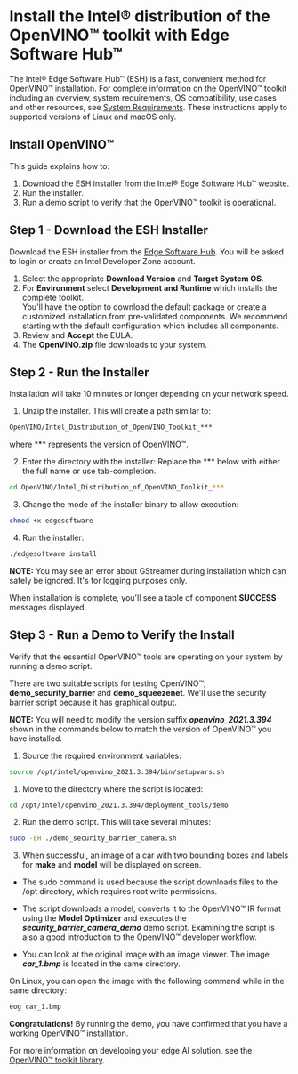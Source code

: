 # Install the Intel® distribution of the OpenVINO™ toolkit with Edge Software Hub™

The Intel® Edge Software Hub™ (ESH) is a fast, convenient method for OpenVINO™ installation. For complete information on the OpenVINO™ toolkit including an overview, system requirements, OS compatibility, use cases and other resources, see [System Requirements](https://software.intel.com/content/www/us/en/develop/tools/openvino-toolkit/system-requirements.html). These instructions apply to supported versions of Linux and macOS only.

## Install OpenVINO™

This guide explains how to:

1. Download the ESH installer from the Intel® Edge Software Hub™ website. 
2. Run the installer.
3. Run a demo script to verify that the OpenVINO™ toolkit is operational.

## Step 1 - Download the ESH Installer

Download the ESH installer from the [Edge Software Hub](https://software.intel.com/iot/edgesoftwarehub/download/home/OpenVINO). 
You will be asked to login or create an Intel Developer Zone account.

1. Select the appropriate **Download Version** and **Target System OS**. 
2. For **Environment** select **Development and Runtime** which installs the complete toolkit.<br>
You'll have the option to download the default package or create a customized installation from pre-validated components. We recommend starting with the default configuration which includes all components.
4. Review and **Accept** the EULA.
5. The **OpenVINO.zip** file downloads to your system.

## Step 2 - Run the Installer

Installation will take 10 minutes or longer depending on your network speed.

1. Unzip the installer.  This will create a path similar to:
  ```sh
  OpenVINO/Intel_Distribution_of_OpenVINO_Toolkit_***
  ```
  
  where *** represents the version of OpenVINO™. 
  
 2. Enter the directory with the installer:
  Replace the *** below with either the full name or use tab-completion.

 ```sh
 cd OpenVINO/Intel_Distribution_of_OpenVINO_Toolkit_***
 ```
3. Change the mode of the installer binary to allow execution:

```sh
chmod +x edgesoftware
```

4. Run the installer:
```sh
./edgesoftware install
```
**NOTE:** You may see an error about GStreamer during installation which can safely be ignored. It's for logging purposes only.

When installation is complete, you'll see a table of component **SUCCESS** messages displayed.

## Step 3 - Run a Demo to Verify the Install

Verify that the essential OpenVINO™ tools are operating on your system by running a demo script.

There are two suitable scripts for testing OpenVINO™; **demo_security_barrier** and **demo_squeezenet**.  We'll use the security barrier script because it has graphical output.

**NOTE:** You will need to modify the version suffix ***openvino_2021.3.394*** shown in the commands below to match the version of OpenVINO™ you have installed.

1. Source the required environment variables:
```sh
source /opt/intel/openvino_2021.3.394/bin/setupvars.sh
```

1. Move to the directory where the script is located:
```sh
cd /opt/intel/openvino_2021.3.394/deployment_tools/demo
```

2. Run the demo script.  This will take several minutes:
```sh
sudo -EH ./demo_security_barrier_camera.sh
```
3. When successful, an image of a car with two bounding boxes and labels for **make** and **model** will be displayed on screen.

* The sudo command is used because the script downloads files to the /opt directory, which requires root write permissions.

* The script downloads a model, converts it to the OpenVINO™ IR format using the **Model Optimizer** and executes the ***security_barrier_camera_demo*** demo script.  Examining the script is also a good introduction to the OpenVINO™ developer workflow.

* You can look at the original image with an image viewer.  The image ***car_1.bmp*** is located in the same directory. 

On Linux, you can open the image with the following command while in the same directory:
```sh
eog car_1.bmp
```

**Congratulations!** By running the demo, you have confirmed that you have a working OpenVINO™ installation.

For more information on developing your edge AI solution, see the [OpenVINO™ toolkit library](https://docs.openvinotoolkit.org/2020.3/index.html).

